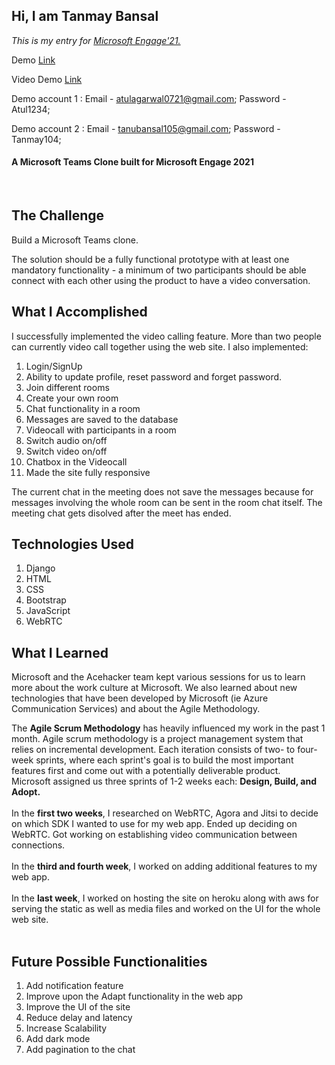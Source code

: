 <h2>Hi, I am Tanmay Bansal</h2>
<p><em>This is my entry for  <a href="https://microsoft.acehacker.com/engage2021/index.html">Microsoft Engage'21. </a>
</em></p>

Demo <a href="https://webrtc-django.herokuapp.com/accounts/">Link</a><br>
                 
Video Demo <a href="https://drive.google.com/file/d/1MOac_chlcq3K97JzeQFxDzAGdlPsQ1II/view?usp=sharing">Link</a><br>

Demo account 1 : Email - atulagarwal0721@gmail.com; 
                 Password - Atul1234;

Demo account 2 : Email - tanubansal105@gmail.com; 
                 Password - Tanmay104;


 
 
#### A Microsoft Teams Clone built for Microsoft Engage 2021 ####

<br>

The Challenge
------------

Build a Microsoft Teams clone.

The solution should be a fully functional prototype with at least one mandatory functionality - a minimum of two participants should be able connect with each other using the product to have a video conversation.


What I Accomplished
-------------------

I successfully implemented the video calling feature. More than two people can currently video call together using the web site. I also implemented:

1. Login/SignUp
2. Ability to update profile, reset password and forget password.
3. Join different rooms
4. Create your own room
5. Chat functionality in a room
6. Messages are saved to the database
7. Videocall with participants in a room
8. Switch audio on/off
9. Switch video on/off
10. Chatbox in the Videocall
11. Made the site fully responsive

The current chat in the meeting does not save the messages because for messages involving the whole room can be sent in the room chat itself. The meeting chat gets disolved after the meet has ended.


Technologies Used 
-----------------


1. Django
2. HTML 
3. CSS 
4. Bootstrap
5. JavaScript
6. WebRTC


What I Learned
--------------------------------

Microsoft and the Acehacker team kept various sessions for us to learn more about the work culture at Microsoft. We also learned about new technologies that have been developed by Microsoft (ie Azure Communication Services) and about the Agile Methodology. 

The <strong>Agile Scrum Methodology</strong> has heavily influenced my work in the past 1 month. 
Agile scrum methodology is a project management system that relies on incremental development. Each iteration consists of two- to four-week sprints, where each sprint's goal is to build the most important features first and come out with a potentially deliverable product. <br>
Microsoft assigned us three sprints of 1-2 weeks each: <strong>Design, Build, and Adopt.</strong><br><br>
In the <strong>first two weeks</strong>, I researched on WebRTC, Agora and Jitsi to decide on which SDK I wanted to use for my web app. Ended up deciding on WebRTC. Got working on establishing video communication between connections. <br><br>
In the <strong>third and fourth week</strong>, I worked on adding additional features to my web app. <br><br>
In the <strong>last week</strong>, I worked on hosting the site on heroku along with aws for serving the static as well as media files and worked on the UI for the whole web site.<br><br>



Future Possible Functionalities
-------------------------------

1. Add notification feature
2. Improve upon the Adapt functionality in the web app
3. Improve the UI of the site 
4. Reduce delay and latency
5. Increase Scalability 
6. Add dark mode
7. Add pagination to the chat
